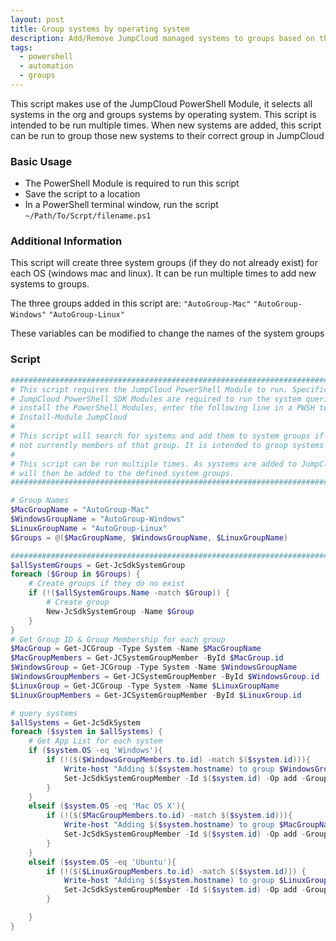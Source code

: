 ```yaml
---
layout: post
title: Group systems by operating system
description: Add/Remove JumpCloud managed systems to groups based on their operating systems
tags:
  - powershell
  - automation
  - groups
---
```


This script makes use of the JumpCloud PowerShell Module, it selects all systems in the org and groups systems by operating system. This script is intended to be run multiple times. When new systems are added, this script can be run to group those new systems to their correct group in JumpCloud

### Basic Usage

* The PowerShell Module is required to run this script
* Save the script to a location
* In a PowerShell terminal window, run the script `~/Path/To/Scrpt/filename.ps1`

### Additional Information

This script will create three system groups (if they do not already exist) for each OS (windows mac and linux). It can be run multiple times to add new systems to groups.

The three groups added in this script are:
`"AutoGroup-Mac"`
`"AutoGroup-Windows"`
`"AutoGroup-Linux"`

These variables can be modified to change the names of the system groups

### Script

```powershell
################################################################################
# This script requires the JumpCloud PowerShell Module to run. Specifically, the
# JumpCloud PowerShell SDK Modules are required to run the system queries. To
# install the PowerShell Modules, enter the following line in a PWSH terminal:
# Install-Module JumpCloud
#
# This script will search for systems and add them to system groups if they are
# not currently members of that group. It is intended to group systems by OS.
#
# This script can be run multiple times. As systems are added to JumpCloud, they
# will then be added to the defined system groups.
################################################################################

# Group Names
$MacGroupName = "AutoGroup-Mac"
$WindowsGroupName = "AutoGroup-Windows"
$LinuxGroupName = "AutoGroup-Linux"
$Groups = @($MacGroupName, $WindowsGroupName, $LinuxGroupName)

################################################################################
$allSystemGroups = Get-JcSdkSystemGroup
foreach ($Group in $Groups) {
    # Create groups if they do no exist
    if (!($allSystemGroups.Name -match $Group)) {
        # Create group
        New-JcSdkSystemGroup -Name $Group
    }
}
# Get Group ID & Group Membership for each group
$MacGroup = Get-JCGroup -Type System -Name $MacGroupName
$MacGroupMembers = Get-JCSystemGroupMember -ById $MacGroup.id
$WindowsGroup = Get-JCGroup -Type System -Name $WindowsGroupName
$WindowsGroupMembers = Get-JCSystemGroupMember -ById $WindowsGroup.id
$LinuxGroup = Get-JCGroup -Type System -Name $LinuxGroupName
$LinuxGroupMembers = Get-JCSystemGroupMember -ById $LinuxGroup.id

# query systems
$allSystems = Get-JcSdkSystem
foreach ($system in $allSystems) {
    # Get App List for each system
    if ($system.OS -eq 'Windows'){
        if (!($($WindowsGroupMembers.to.id) -match $($system.id))){
            Write-host "Adding $($system.hostname) to group $WindowsGroupName"
            Set-JcSdkSystemGroupMember -Id $($system.id) -Op add -GroupId $($WindowsGroup.id)
        }
    }
    elseif ($system.OS -eq 'Mac OS X'){
        if (!($($MacGroupMembers.to.id) -match $($system.id))){
            Write-host "Adding $($system.hostname) to group $MacGroupName"
            Set-JcSdkSystemGroupMember -Id $($system.id) -Op add -GroupId $($MacGroup.id)
        }
    }
    elseif ($system.OS -eq 'Ubuntu'){
        if (!($($LinuxGroupMembers.to.id) -match $($system.id))) {
            Write-host "Adding $($system.hostname) to group $LinuxGroupName"
            Set-JcSdkSystemGroupMember -Id $($system.id) -Op add -GroupId $($LinuxGroup.id)
        }

    }
}
```

